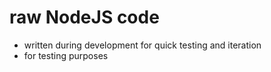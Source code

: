 # raw NodeJS code

* written during development for quick testing and iteration
* for testing purposes